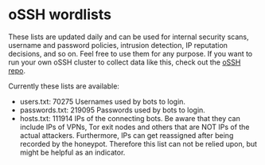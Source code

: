# oSSH wordlists
These lists are updated daily and can be used for internal security scans, username and password policies, intrusion detection, IP reputation decisions, and so on. Feel free to use them for any purpose. If you want to run your own oSSH cluster to collect data like this, check out the [oSSH repo](https://github.com/toxyl/ossh).  

Currently these lists are available:  
- users.txt: 70275                                                                                                                                                                                                                                                                           Usernames used by bots to login. 
- passwords.txt: 219095                                                                                                                                                                                                                                                                           Passwords used by bots to login. 
- hosts.txt: 111914                                                                                                                                                                                                                                                                           IPs of the connecting bots. Be aware that they can include IPs of VPNs, Tor exit nodes and others that are NOT IPs of the actual attackers. Furthermore, IPs can get reassigned after being recorded by the honeypot. Therefore this list can not be relied upon, but might be helpful as an indicator.

